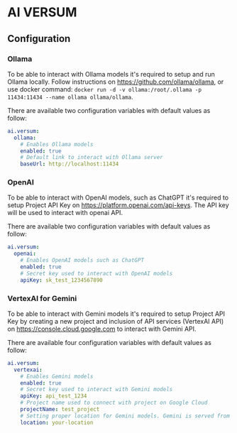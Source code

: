 # AI VERSUM

## Configuration
### Ollama
To be able to interact with Ollama models it's required to setup and run Ollama locally. Follow instructions on https://github.com/ollama/ollama, or use docker command: `docker run -d -v ollama:/root/.ollama -p 11434:11434 --name ollama ollama/ollama`.

There are available two configuration variables with default values as follow:
```yml
ai.versum:
  ollama:
    # Enables Ollama models
    enabled: true
    # Default link to interact with Ollama server
    baseUrl: http://localhost:11434
```
### OpenAI
To be able to interact with OpenAI models, such as ChatGPT it's required to setup Project API Key on https://platform.openai.com/api-keys. The API key will be used to interact with openai API.

There are available two configuration variables with default values as follow:
```yml
ai.versum:
  openai:
    # Enables OpenAI models such as ChatGPT
    enabled: true
    # Secret key used to interact with OpenAI models
    apiKey: sk_test_1234567890
```
### VertexAI for Gemini
To be able to interact with Gemini models it's required to setup Project API Key by creating a new project and inclusion of API services (VertexAI API) on https://console.cloud.google.com to interact with Gemini API.

There are available four configuration variables with default values as follow:
```yml
ai.versum:
  vertexai:
    # Enables Gemini models
    enabled: true
    # Secret key used to interact with Gemini models
    apiKey: api_test_1234
    # Project name used to connect with project on Google Cloud
    projectName: test_project
    # Setting proper location for Gemini models. Gemini is served from different regions
    location: your-location
```
